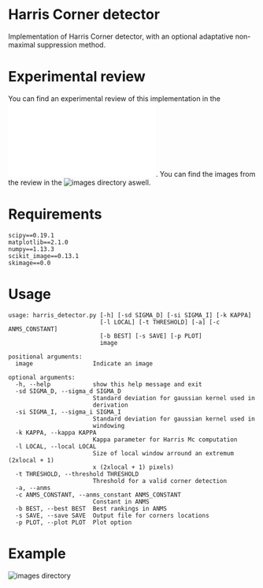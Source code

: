 # Harris Corner detector

Implementation of Harris Corner detector, with an optional adaptative non-maximal suppression method.

# Experimental review

You can find an experimental review of this implementation in the ![here](CR.pdf). You can find the images from the review in the ![images directory](images/) aswell.


# Requirements

```
scipy==0.19.1
matplotlib==2.1.0
numpy==1.13.3
scikit_image==0.13.1
skimage==0.0
```

# Usage
```
usage: harris_detector.py [-h] [-sd SIGMA_D] [-si SIGMA_I] [-k KAPPA]
                          [-l LOCAL] [-t THRESHOLD] [-a] [-c ANMS_CONSTANT]
                          [-b BEST] [-s SAVE] [-p PLOT]
                          image

positional arguments:
  image                 Indicate an image

optional arguments:
  -h, --help            show this help message and exit
  -sd SIGMA_D, --sigma_d SIGMA_D
                        Standard deviation for gaussian kernel used in
                        derivation
  -si SIGMA_I, --sigma_i SIGMA_I
                        Standard deviation for gaussian kernel used in
                        windowing
  -k KAPPA, --kappa KAPPA
                        Kappa parameter for Harris Mc computation
  -l LOCAL, --local LOCAL
                        Size of local window arround an extremum (2xlocal + 1)
                        x (2xlocal + 1) pixels)
  -t THRESHOLD, --threshold THRESHOLD
                        Threshold for a valid corner detection
  -a, --anms
  -c ANMS_CONSTANT, --anms_constant ANMS_CONSTANT
                        Constant in ANMS
  -b BEST, --best BEST  Best rankings in ANMS
  -s SAVE, --save SAVE  Output file for corners locations
  -p PLOT, --plot PLOT  Plot option
```

# Example

![images directory](images/Figure_readme) 
